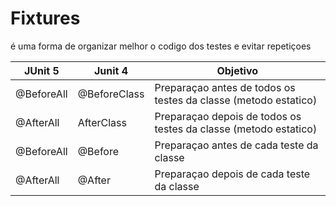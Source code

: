 # Fixtures
é uma forma de organizar melhor o codigo dos testes e evitar repetiçoes

| JUnit 5    	| Junit 4      	| Objetivo                                                         	|
|------------	|--------------	|------------------------------------------------------------------	|
| @BeforeAll 	| @BeforeClass 	| Preparaçao antes de todos os testes da classe (metodo estatico)  	|
| @AfterAll  	| AfterClass   	| Preparaçao depois de todos os testes da classe (metodo estatico) 	|
| @BeforeAll 	| @Before      	| Preparaçao antes de cada teste da classe                         	|
| @AfterAll  	| @After       	| Preparaçao depois de cada teste da classe                        	|